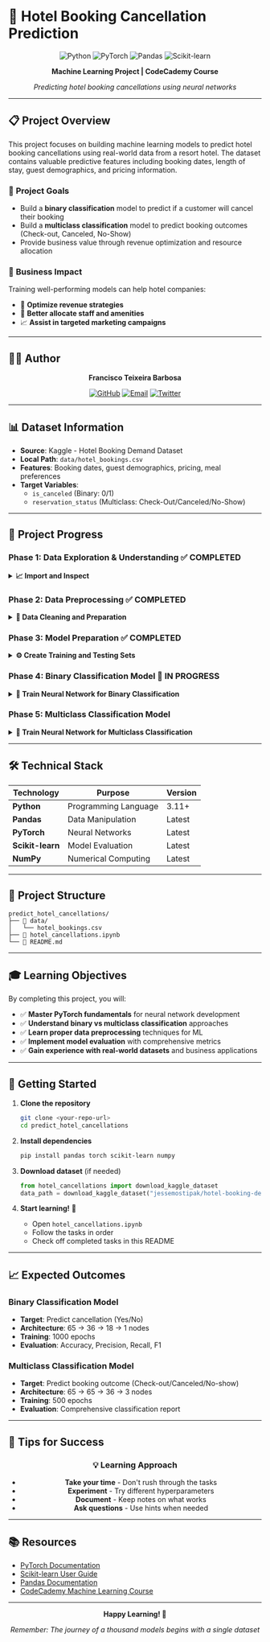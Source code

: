 # 🏨 Hotel Booking Cancellation Prediction

<div align="center">

![Python](https://img.shields.io/badge/Python-3.11+-blue?style=for-the-badge&logo=python&logoColor=white)
![PyTorch](https://img.shields.io/badge/PyTorch-EE4C2C?style=for-the-badge&logo=pytorch&logoColor=white)
![Pandas](https://img.shields.io/badge/Pandas-150458?style=for-the-badge&logo=pandas&logoColor=white)
![Scikit-learn](https://img.shields.io/badge/scikit--learn-F7931E?style=for-the-badge&logo=scikit-learn&logoColor=white)

**Machine Learning Project | CodeCademy Course**

*Predicting hotel booking cancellations using neural networks*

</div>

---

## 📋 Project Overview

This project focuses on building machine learning models to predict hotel booking cancellations using real-world data from a resort hotel. The dataset contains valuable predictive features including booking dates, length of stay, guest demographics, and pricing information.

### 🎯 **Project Goals**
- Build a **binary classification** model to predict if a customer will cancel their booking
- Build a **multiclass classification** model to predict booking outcomes (Check-out, Canceled, No-Show)
- Provide business value through revenue optimization and resource allocation

### 💼 **Business Impact**
Training well-performing models can help hotel companies:
- 🎯 **Optimize revenue strategies**
- 👥 **Better allocate staff and amenities**
- 📈 **Assist in targeted marketing campaigns**

---

## 👨‍💻 Author

<div align="center">

**Francisco Teixeira Barbosa**

[![GitHub](https://img.shields.io/badge/GitHub-Tuminha-181717?style=for-the-badge&logo=github&logoColor=white)](https://github.com/Tuminha)
[![Email](https://img.shields.io/badge/Email-cisco@periospot.com-D14836?style=for-the-badge&logo=gmail&logoColor=white)](mailto:cisco@periospot.com)
[![Twitter](https://img.shields.io/badge/Twitter-cisco_research-1DA1F2?style=for-the-badge&logo=twitter&logoColor=white)](https://twitter.com/cisco_research)

</div>

---

## 📊 Dataset Information

- **Source**: Kaggle - Hotel Booking Demand Dataset
- **Local Path**: `data/hotel_bookings.csv`
- **Features**: Booking dates, guest demographics, pricing, meal preferences
- **Target Variables**: 
  - `is_canceled` (Binary: 0/1)
  - `reservation_status` (Multiclass: Check-Out/Canceled/No-Show)

---

## 🚀 Project Progress

### Phase 1: Data Exploration & Understanding ✅ COMPLETED
<details>
<summary><strong>📈 Import and Inspect</strong></summary>

- [x] **Task 1**: Import CSV file to pandas DataFrame named `df` ✅
- [x] **Task 2**: Use `.info()` method to inspect data types and missing values ✅
- [x] **Task 3**: Explore cancellation rates using `.value_counts()` on `is_canceled` ✅
- [x] **Task 4**: Analyze `reservation_status` column values ✅
- [x] **Task 5**: Group by `arrival_date_month` and analyze cancellation patterns ✅

**Key Insights Discovered:**
- 📊 Dataset: 119,390 bookings with 32 features
- 🎯 Cancellation rate: ~37% overall
- 📅 Seasonal patterns: June has highest cancellation rates
- 🏨 Hotel type matters: City hotels have higher cancellation rates

</details>

### Phase 2: Data Preprocessing ✅ COMPLETED
<details>
<summary><strong>🧹 Data Cleaning and Preparation</strong></summary>

- [x] **Task 6**: Preview categorical columns with object datatype ✅
- [x] **Task 7**: Drop irrelevant columns for model training ✅
- [x] **Task 8**: Label encode `meal` column with meaningful order ✅
- [x] **Task 9**: Apply one-hot encoding to remaining categorical columns ✅

**Final Results:**
- ✅ Removed 9 problematic columns (data leakage, sparse features, perfect predictors)
- ✅ Applied ordinal encoding to meal: Undefined/SC(0) → BB(1) → HB(2) → FB(3)
- ✅ One-hot encoded 9 categorical columns → 52 binary features
- ✅ **Final dataset**: 119,390 samples × 76 features (all numeric!)
- ✅ **Ready for PyTorch**: No text columns, no missing values

</details>

### Phase 3: Model Preparation ✅ COMPLETED
<details>
<summary><strong>⚙️ Create Training and Testing Sets</strong></summary>

- [ ] **Task 10**: Import PyTorch libraries and modules
- [x] **Task 11**: Create `train_features` list excluding target variables ✅
- [x] **Task 12**: Create X and y tensors with proper data types ✅
- [x] **Task 13**: Split data into 80/20 train/test sets with random_state=42 ✅

**Final Results:**
- ✅ **Feature Selection**: 75 features identified (76 total - 1 target)
- ✅ **PyTorch Tensors**: X (float32), y (long) with proper data types
- ✅ **Train/Test Split**: 95,512 train / 23,878 test samples (80/20)
- ✅ **Class Balance**: ~37% cancellation rate maintained in both splits
- ✅ **Data Ready**: Perfect tensors for neural network training

</details>

### Phase 4: Binary Classification Model 🚧 IN PROGRESS
<details>
<summary><strong>🎯 Train Neural Network for Binary Classification</strong></summary>

- [x] **Task 14**: Build neural network architecture (75→36→18→1 nodes) ✅
- [x] **Task 15**: Define binary cross-entropy loss and Adam optimizer ✅
- [ ] **Task 16**: Train model for 1000 epochs with performance tracking
- [ ] **Task 17**: Evaluate model on testing set
- [ ] **Task 18**: Calculate accuracy, precision, recall, and F1 scores

**Progress Achievements:**
- ✅ **Neural Architecture**: 3-layer network (75→36→18→1) with ReLU/Sigmoid
- ✅ **Loss Function**: Binary Cross-Entropy for classification
- ✅ **Optimizer**: Adam with lr=0.001 and 3,421 trainable parameters
- 🎯 **Next**: Implement training loop with progress tracking

</details>

### Phase 5: Multiclass Classification Model
<details>
<summary><strong>🎲 Train Neural Network for Multiclass Classification</strong></summary>

- [ ] **Task 19**: Label encode `reservation_status` categories
- [ ] **Task 20**: Create X and y tensors for multiclass problem
- [ ] **Task 21**: Split data into train/test sets
- [ ] **Task 22**: Build multiclass neural network (65→65→36→3 nodes)
- [ ] **Task 23**: Define cross-entropy loss and Adam optimizer
- [ ] **Task 24**: Train model for 500 epochs
- [ ] **Task 25**: Evaluate multiclass model on testing set
- [ ] **Task 26**: Calculate comprehensive classification metrics

</details>

---

## 🛠️ Technical Stack

<div align="center">

| Technology | Purpose | Version |
|------------|---------|---------|
| **Python** | Programming Language | 3.11+ |
| **Pandas** | Data Manipulation | Latest |
| **PyTorch** | Neural Networks | Latest |
| **Scikit-learn** | Model Evaluation | Latest |
| **NumPy** | Numerical Computing | Latest |

</div>

---

## 📁 Project Structure

```
predict_hotel_cancellations/
├── 📁 data/
│   └── hotel_bookings.csv
├── 📓 hotel_cancellations.ipynb
└── 📄 README.md
```

---

## 🎓 Learning Objectives

By completing this project, you will:

- ✅ **Master PyTorch fundamentals** for neural network development
- ✅ **Understand binary vs multiclass classification** approaches
- ✅ **Learn proper data preprocessing** techniques for ML
- ✅ **Implement model evaluation** with comprehensive metrics
- ✅ **Gain experience with real-world datasets** and business applications

---

## 🚦 Getting Started

1. **Clone the repository**
   ```bash
   git clone <your-repo-url>
   cd predict_hotel_cancellations
   ```

2. **Install dependencies**
   ```bash
   pip install pandas torch scikit-learn numpy
   ```

3. **Download dataset** (if needed)
   ```python
   from hotel_cancellations import download_kaggle_dataset
   data_path = download_kaggle_dataset("jessemostipak/hotel-booking-demand")
   ```

4. **Start learning!** 🎯
   - Open `hotel_cancellations.ipynb`
   - Follow the tasks in order
   - Check off completed tasks in this README

---

## 📈 Expected Outcomes

### Binary Classification Model
- **Target**: Predict cancellation (Yes/No)
- **Architecture**: 65 → 36 → 18 → 1 nodes
- **Training**: 1000 epochs
- **Evaluation**: Accuracy, Precision, Recall, F1

### Multiclass Classification Model
- **Target**: Predict booking outcome (Check-out/Canceled/No-show)
- **Architecture**: 65 → 65 → 36 → 3 nodes
- **Training**: 500 epochs
- **Evaluation**: Comprehensive classification report

---

## 🎯 Tips for Success

<div align="center">

### 💡 **Learning Approach**
- **Take your time** - Don't rush through the tasks
- **Experiment** - Try different hyperparameters
- **Document** - Keep notes on what works
- **Ask questions** - Use hints when needed

</div>

---

## 📚 Resources

- [PyTorch Documentation](https://pytorch.org/docs/)
- [Scikit-learn User Guide](https://scikit-learn.org/stable/user_guide.html)
- [Pandas Documentation](https://pandas.pydata.org/docs/)
- [CodeCademy Machine Learning Course](https://www.codecademy.com/learn/machine-learning)

---

<div align="center">

**Happy Learning! 🚀**

*Remember: The journey of a thousand models begins with a single dataset*

</div>
